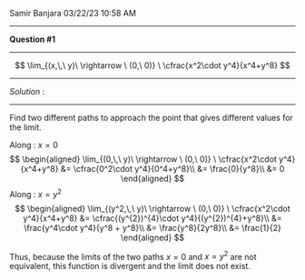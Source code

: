 Samir Banjara
03/22/23 10:58 AM

***
**Question #1**
***
$$
\lim_{(x,\,\ y)\ \rightarrow \ (0,\ 0)} \ \cfrac{x^2\cdot y^4}{x^4+y^8}
$$
***
*Solution* :
***
Find two different paths to approach the point that gives different values for the limit.

Along : $x = 0$
$$
\begin{aligned}
\lim_{(0,\,\ y)\ \rightarrow \ (0,\ 0)} \ \cfrac{x^2\cdot y^4}{x^4+y^8} &= \cfrac{0^2\cdot y^4}{0^4+y^8}\\
&= \frac{0}{y^8}\\
&= 0
\end{aligned}
$$
Along : $x = y^2$
$$
\begin{aligned}
\lim_{(y^2,\,\ y)\ \rightarrow \ (0,\ 0)} \ \cfrac{x^2\cdot y^4}{x^4+y^8} &= \cfrac{(y^{2})^{4}\cdot y^4}{(y^{2})^{4}+y^8}\\
&= \frac{y^4\cdot y^4}{y^8 + y^8}\\
&= \frac{y^8}{2y^8}\\
&= \frac{1}{2}
\end{aligned}
$$

Thus, because the limits of the two paths $x= 0$ and $x = y^2$ are not equivalent, this function is divergent and the limit does not exist. 